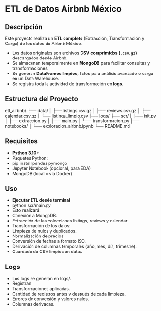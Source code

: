 # ETL de Datos Airbnb México

## Descripción
Este proyecto realiza un **ETL completo** (Extracción, Transformación y Carga) de los datos de Airbnb México.

- Los datos originales son archivos **CSV comprimidos (`.csv.gz`)** descargados desde Airbnb.
- Se almacenan temporalmente en **MongoDB** para facilitar consultas y transformaciones.
- Se generan **DataFrames limpios**, listos para análisis avanzado o carga en un Data Warehouse.
- Se registra toda la actividad de transformación en **logs**.

## Estructura del Proyecto

etl_airbnb/
├── data/
│ ├── listings.csv.gz 
│ ├── reviews.csv.gz 
│ ├── calendar.csv.gz 
│ └── listings_limpio.csv 
├── logs/
├── scr/ 
│ ├── init.py
│ ├── extraccion.py
│ ├── main.py
│ └── transformacion.py
├── notebooks/
│ └── exploracion_airbnb.ipynb
└── README.md

## Requisitos

- **Python 3.10+**
- Paquetes Python:
- pip install pandas pymongo
- Jupyter Notebook (opcional, para EDA)
- MongoDB (local o vía Docker)

## Uso
- **Ejecutar ETL desde terminal**
- python scr/main.py
- Esto realizará:
- Conexión a MongoDB.
- Extracción de las colecciones listings, reviews y calendar.
- Transformación de los datos:
- Limpieza de nulos y duplicados.
- Normalización de precios.
- Conversión de fechas a formato ISO.
- Derivación de columnas temporales (año, mes, día, trimestre).
- Guardado de CSV limpios en data/.

## Logs
- Los logs se generan en logs/.
- Registran:
- Transformaciones aplicadas.
- Cantidad de registros antes y después de cada limpieza.
- Errores de conversión y valores nulos.
- Columnas derivadas.
